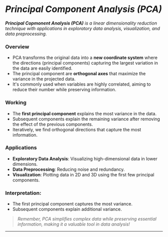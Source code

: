 # _Principal Component Analysis (PCA)_

_**Principal Copmonent Analysis (PCA)** is a linear dimensionality reduction technique with applications in exploratory data analysis, visualization, and data preprocessing._

### Overview
- PCA transforms the original data into a **new coordinate system** where the directions (principal components) capturing the largest variation in the data are easily identified.
- The principal component are **orthogonal axes** that maximize the variance in the projected data.
- It's commonly used when variables are highly correlated, aiming to reduce their number while preserving information.

### Working
- The **first principal component** explains the most variance in the data.
- Subsequent components explain the remaining variance after removing the effect of the previous components.
- Iteratively, we find orthogonal directions that capture the most information.

### Applications
- **Exploratory Data Analysis**: Visualizing high-dimensional data in lower dimensions.
- **Data Preprocessing**: Reducing noise and redundancy.
- **Visualization**: Plotting data in 2D and 3D using the first few principal components.

### Interpretation:
- The first principal component captures the most variance.
- Subsequent components explain additional variance.

> _Remember, PCA simplifies complex data while preserving essential information, making it a valuable tool in data analysis!_

---
